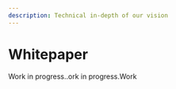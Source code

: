 ```yaml
---
description: Technical in-depth of our vision
---
```


# Whitepaper

Work in progress..ork in progress.Work
